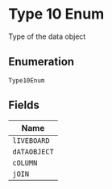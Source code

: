 
# Type 10 Enum

Type of the data object

## Enumeration

`Type10Enum`

## Fields

| Name |
|  --- |
| `lIVEBOARD` |
| `dATAOBJECT` |
| `cOLUMN` |
| `jOIN` |

